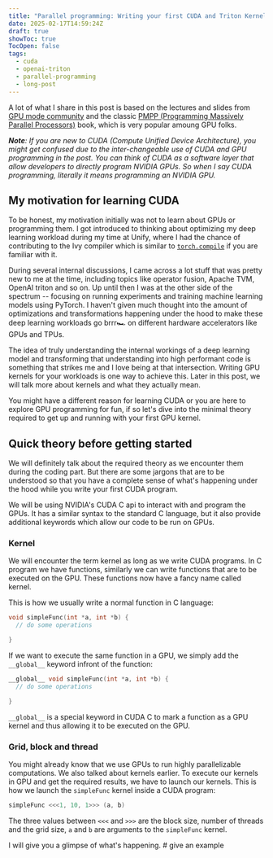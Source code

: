 ```yaml
---
title: "Parallel programming: Writing your first CUDA and Triton Kernel"
date: 2025-02-17T14:59:24Z
draft: true
showToc: true
TocOpen: false
tags: 
  - cuda
  - openai-triton
  - parallel-programming
  - long-post
---
```


A lot of what I share in this post is based on the lectures and slides from [GPU mode community](https://github.com/gpu-mode) and the classic [PMPP (Programming Massively Parallel Processors)](https://www.amazon.co.uk/Programming-Massively-Parallel-Processors-Hands/dp/0123814723) book, which is very popular amoung GPU folks.

___Note__: If you are new to CUDA (Compute Unified Device Architecture), you might get confused due to the inter-changeable use of CUDA and GPU programming in the post. You can think of CUDA as a software layer that allow developers to directly program NVIDIA GPUs. So when I say CUDA programming, literally it means programming an NVIDIA GPU._

## My motivation for learning CUDA

To be honest, my motivation initially was not to learn about GPUs or programming them. I got introduced to thinking about optimizing my deep learning workload during my time at Unify, where I had the chance of contributing to the Ivy compiler which is similar to [`torch.compile`](https://pytorch.org/tutorials/intermediate/torch_compile_tutorial.html) if you are familiar with it. 

During several internal discussions, I came across a lot stuff that was pretty new to me at the time, including topics like operator fusion, Apache TVM, OpenAI triton and so on. Up until then I was at the other side of the spectrum -- focusing on running experiments and training machine learning models using PyTorch. I haven't given much thought into the amount of optimizations and transformations happening under the hood to make these deep learning workloads go brrr🏎️ on different hardware accelerators like GPUs and TPUs.

The idea of truly understanding the internal workings of a deep learning model and transforming that understanding into high performant code is something that strikes me and I love being at that intersection. Writing GPU kernels for your workloads is one way to achieve this. Later in this post, we will talk more about kernels and what they actually mean.

You might have a different reason for learning CUDA or you are here to explore GPU programming for fun, if so let's dive into the minimal theory required to get up and running with your first GPU kernel.

## Quick theory before getting started

We will definitely talk about the required theory as we encounter them during the coding part. But there are some jargons that are to be understood so that you have a complete sense of what's happening under the hood while you write your first CUDA program.

We will be using NVIDIA's CUDA C api to interact with and program the GPUs. It has a similar syntax to the standard C language, but it also provide additional keywords which allow our code to be run on GPUs.

### Kernel

We will encounter the term kernel as long as we write CUDA programs. In C program we have functions, similarly we can write functions that are to be executed on the GPU. These functions now have a fancy name called kernel.

This is how we usually write a normal function in C language:

```C
void simpleFunc(int *a, int *b) {
  // do some operations

}
```

If we want to execute the same function in a GPU, we simply add the `__global__` keyword infront of the function:

```C
__global__ void simpleFunc(int *a, int *b) {
  // do some operations

}
```

`__global__` is a special keyword in CUDA C to mark a function as a GPU kernel and thus allowing it to be executed on the GPU.

### Grid, block and thread

You might already know that we use GPUs to run highly parallelizable computations. We also talked about kernels earlier. To execute our kernels in GPU and get the required results, we have to launch our kernels. This is how we launch the `simpleFunc` kernel inside a CUDA program:

```C
simpleFunc <<<1, 10, 1>>> (a, b)
```

The three values between `<<<` and `>>>` are the block size, number of threads and the grid size, `a` and `b` are arguments to the `simpleFunc` kernel.

I will give you a glimpse of what's happening. # give an example